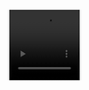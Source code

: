 <video src="https://github.com/BradiWang/Pix2hdr_videos/blob/main/cork_fast.avi" width="128" height="128" controls></video>
